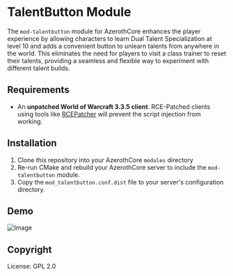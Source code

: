 # TalentButton Module

The `mod-talentbutton` module for AzerothCore enhances the player experience by allowing characters to learn Dual Talent Specialization at level 10 and adds a convenient button to unlearn talents from anywhere in the world. This eliminates the need for players to visit a class trainer to reset their talents, providing a seamless and flexible way to experiment with different talent builds.

## Requirements
- An **unpatched World of Warcraft 3.3.5 client**. RCE-Patched clients using tools like [RCEPatcher](https://github.com/stoneharry/RCEPatcher) will prevent the script injection from working.

## Installation
1. Clone this repository into your AzerothCore `modules` directory
2. Re-run CMake and rebuild your AzerothCore server to include the `mod-talentbutton` module.
3. Copy the `mod_talentbutton.conf.dist` file to your server's configuration directory.

## Demo
![Image](https://i.imgur.com/fT6YPk5.png)

## Copyright
License: GPL 2.0